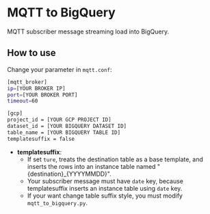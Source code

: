 # MQTT to BigQuery
MQTT subscriber message streaming load into BigQuery.

## How to use
Change your parameter in `mqtt.conf`:
```sh
[mqtt_broker]
ip=[YOUR BROKER IP]
port=[YOUR BROKER PORT]
timeout=60

[gcp]
project_id = [YOUR GCP PROJECT ID]
dataset_id = [YOUR BIGQUERY DATASET ID]
table_name = [YOUR BIGQUERY TABLE ID]
templatesuffix = false
```

* __templatesuffix__:
  * If set `ture`, treats the destination table as a base template, and inserts the rows into an instance table named "{destination}_{YYYYMMDD}".
  * Your subscriber message must have `date` key, because templatesuffix inserts an instance table using `date` key.
  * If your want change table suffix style, you must modify `mqtt_to_bigquery.py`.
